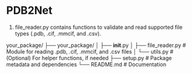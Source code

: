 # PDB2Net

1. file_reader.py contains functions to validate and read supported file types (.pdb, .cif, .mmcif, and .csv). 


your_package/
├── your_package/
│   ├── __init__.py
│   ├── file_reader.py      # Module for reading .pdb, .cif, .mmcif, and .csv files
│   └── utils.py            # (Optional) For helper functions, if needed
├── setup.py                # Package metadata and dependencies
└── README.md               # Documentation
